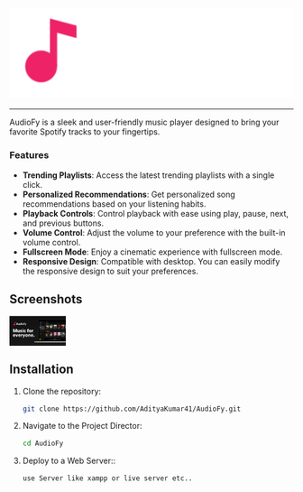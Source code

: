 <h3 align="center"><a href="https://web.ownyourblog.live/"><img src="dekstopimg/AudioFy-md.svg" width="600px"></a></h3>

---

AudioFy is a sleek and user-friendly music player designed to bring your favorite Spotify tracks to your fingertips. 

### Features

- **Trending Playlists**: Access the latest trending playlists with a single click.
- **Personalized Recommendations**: Get personalized song recommendations based on your listening habits.
- **Playback Controls**: Control playback with ease using play, pause, next, and previous buttons.
- **Volume Control**: Adjust the volume to your preference with the built-in volume control.
- **Fullscreen Mode**: Enjoy a cinematic experience with fullscreen mode.
- **Responsive Design**: Compatible with desktop. You can easily modify the responsive design to suit your preferences.

## Screenshots

<img src="dekstopimg/audiofymd.png" alt="img" align="center" width="100vw" height="auto">

## Installation

1. Clone the repository:
   ```bash
   git clone https://github.com/AdityaKumar41/AudioFy.git
2. Navigate to the Project Director:
   ```bash
   cd AudioFy
3. Deploy to a Web Server::
   ```bash
   use Server like xampp or live server etc..
